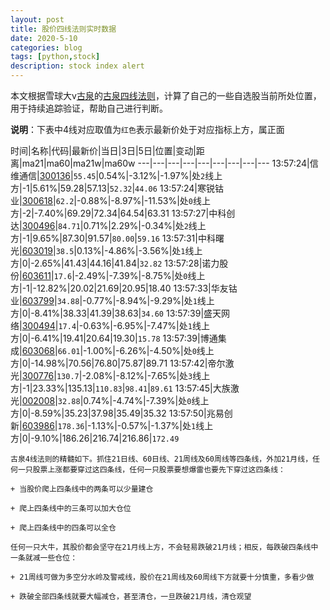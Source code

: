 ```yaml
---
layout: post
title: 股价四线法则实时数据
date: 2020-5-10
categories: blog
tags: [python,stock]
description: stock index alert
---
```



本文根据雪球大v[古泉](https://xueqiu.com/u/7148646888)的[古泉四线法则](https://xueqiu.com/7148646888/130498192)，计算了自己的一些自选股当前所处位置，用于持续追踪验证，帮助自己进行判断。

**说明**：下表中4线对应取值为`红色`表示最新价处于对应指标上方，属正面

时间|名称|代码|最新价|当日|3日|5日|位置|变动|距离|ma21|ma60|ma21w|ma60w
---|---|---|---|---|---|---|---|---
13:57:24|信维通信|[300136](https://xueqiu.com/S/SZ300136)|`55.45`|0.54%|-3.12%|-1.97%|处`2`线上方|-1|5.61%|59.28|57.13|`52.32`|`44.06`
13:57:24|寒锐钴业|[300618](https://xueqiu.com/S/SZ300618)|`62.2`|-0.88%|-8.97%|-11.53%|处`0`线上方|-2|-7.40%|69.29|72.34|64.54|63.31
13:57:27|中科创达|[300496](https://xueqiu.com/S/SZ300496)|`84.71`|0.71%|2.29%|-0.34%|处`2`线上方|-1|9.65%|87.30|91.57|`80.00`|`59.16`
13:57:31|中科曙光|[603019](https://xueqiu.com/S/SH603019)|`38.5`|0.13%|-4.86%|-3.56%|处`1`线上方|0|-2.65%|41.43|44.16|41.84|`32.82`
13:57:28|诺力股份|[603611](https://xueqiu.com/S/SH603611)|`17.6`|-2.49%|-7.39%|-8.75%|处`0`线上方|-1|-12.82%|20.02|21.69|20.95|18.40
13:57:33|华友钴业|[603799](https://xueqiu.com/S/SH603799)|`34.88`|-0.77%|-8.94%|-9.29%|处`1`线上方|0|-8.41%|38.33|41.39|38.63|`34.60`
13:57:39|盛天网络|[300494](https://xueqiu.com/S/SZ300494)|`17.4`|-0.63%|-6.95%|-7.47%|处`1`线上方|0|-6.41%|19.41|20.64|19.30|`15.78`
13:57:39|博通集成|[603068](https://xueqiu.com/S/SH603068)|`66.01`|-1.00%|-6.26%|-4.50%|处`0`线上方|0|-14.98%|70.56|76.80|75.87|89.71
13:57:42|帝尔激光|[300776](https://xueqiu.com/S/SZ300776)|`130.7`|-2.08%|-8.12%|-7.65%|处`3`线上方|-1|23.33%|135.13|`110.83`|`98.41`|`89.61`
13:57:45|大族激光|[002008](https://xueqiu.com/S/SZ002008)|`32.88`|0.74%|-4.74%|-7.39%|处`0`线上方|0|-8.59%|35.23|37.98|35.49|35.32
13:57:50|兆易创新|[603986](https://xueqiu.com/S/SH603986)|`178.36`|-1.13%|-0.57%|-1.37%|处`1`线上方|0|-9.10%|186.26|216.74|216.86|`172.49`

```
古泉4线法则的精髓如下。抓住21日线、60日线、21周线及60周线等四条线，外加21月线，任何一只股票上涨都要穿过这四条线，任何一只股票要想爆雷也要先下穿过这四条线：

+ 当股价爬上四条线中的两条可以少量建仓

+ 爬上四条线中的三条可以加大仓位

+ 爬上四条线中的四条可以全仓

任何一只大牛，其股价都会坚守在21月线上方，不会轻易跌破21月线；相反，每跌破四条线中一条就减一些仓位：

+ 21周线可做为多空分水岭及警戒线，股价在21周线及60周线下方就要十分慎重，多看少做

+ 跌破全部四条线就要大幅减仓，甚至清仓，一旦跌破21月线，清仓观望
```